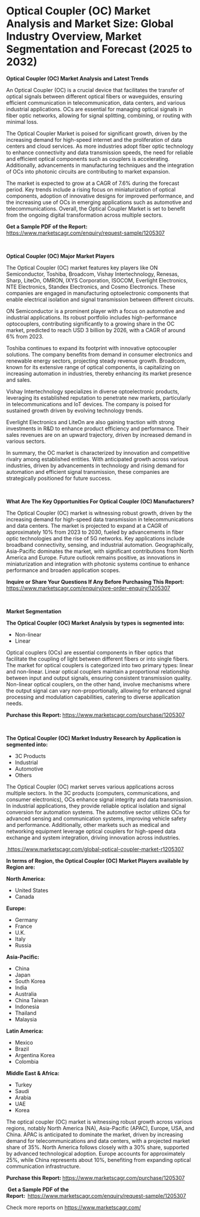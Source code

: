 <p><h1>Optical Coupler (OC) Market Analysis and Market Size: Global Industry Overview, Market Segmentation and Forecast (2025 to 2032)</h1></p><p><strong>Optical Coupler (OC) Market Analysis and Latest Trends</strong></p>
<p><p>An Optical Coupler (OC) is a crucial device that facilitates the transfer of optical signals between different optical fibers or waveguides, ensuring efficient communication in telecommunication, data centers, and various industrial applications. OCs are essential for managing optical signals in fiber optic networks, allowing for signal splitting, combining, or routing with minimal loss.</p><p>The Optical Coupler Market is poised for significant growth, driven by the increasing demand for high-speed internet and the proliferation of data centers and cloud services. As more industries adopt fiber optic technology to enhance connectivity and data transmission speeds, the need for reliable and efficient optical components such as couplers is accelerating. Additionally, advancements in manufacturing techniques and the integration of OCs into photonic circuits are contributing to market expansion.</p><p>The market is expected to grow at a CAGR of 7.6% during the forecast period. Key trends include a rising focus on miniaturization of optical components, adoption of innovative designs for improved performance, and the increasing use of OCs in emerging applications such as automotive and telecommunications. Overall, the Optical Coupler Market is set to benefit from the ongoing digital transformation across multiple sectors.</p></p>
<p><strong>Get a Sample PDF of the Report:&nbsp;</strong> <a href="https://www.marketscagr.com/enquiry/request-sample/1205307?utm_campaign=2326&utm_medium=2&utm_source=Github&utm_content=ia&utm_term=13022025&utm_id=optical-coupler-oc">https://www.marketscagr.com/enquiry/request-sample/1205307</a></p>
<p>&nbsp;</p>
<p><strong>Optical Coupler (OC) Major Market Players</strong></p>
<p><p>The Optical Coupler (OC) market features key players like ON Semiconductor, Toshiba, Broadcom, Vishay Intertechnology, Renesas, Sharp, LiteOn, OMRON, IXYS Corporation, ISOCOM, Everlight Electronics, NTE Electronics, Standex Electronics, and Cosmo Electronics. These companies are engaged in manufacturing optoelectronic components that enable electrical isolation and signal transmission between different circuits.</p><p>ON Semiconductor is a prominent player with a focus on automotive and industrial applications. Its robust portfolio includes high-performance optocouplers, contributing significantly to a growing share in the OC market, predicted to reach USD 3 billion by 2026, with a CAGR of around 6% from 2023.</p><p>Toshiba continues to expand its footprint with innovative optocoupler solutions. The company benefits from demand in consumer electronics and renewable energy sectors, projecting steady revenue growth. Broadcom, known for its extensive range of optical components, is capitalizing on increasing automation in industries, thereby enhancing its market presence and sales.</p><p>Vishay Intertechnology specializes in diverse optoelectronic products, leveraging its established reputation to penetrate new markets, particularly in telecommunications and IoT devices. The company is poised for sustained growth driven by evolving technology trends.</p><p>Everlight Electronics and LiteOn are also gaining traction with strong investments in R&D to enhance product efficiency and performance. Their sales revenues are on an upward trajectory, driven by increased demand in various sectors.</p><p>In summary, the OC market is characterized by innovation and competitive rivalry among established entities. With anticipated growth across various industries, driven by advancements in technology and rising demand for automation and efficient signal transmission, these companies are strategically positioned for future success.</p></p>
<p>&nbsp;</p>
<p><strong>What Are The Key Opportunities For Optical Coupler (OC) Manufacturers?</strong></p>
<p><p>The Optical Coupler (OC) market is witnessing robust growth, driven by the increasing demand for high-speed data transmission in telecommunications and data centers. The market is projected to expand at a CAGR of approximately 10% from 2023 to 2030, fueled by advancements in fiber optic technologies and the rise of 5G networks. Key applications include broadband connectivity, sensing, and industrial automation. Geographically, Asia-Pacific dominates the market, with significant contributions from North America and Europe. Future outlook remains positive, as innovations in miniaturization and integration with photonic systems continue to enhance performance and broaden application scopes.</p></p>
<p><strong>Inquire or Share Your Questions If Any Before Purchasing This Report:</strong> <a href="https://www.marketscagr.com/enquiry/pre-order-enquiry/1205307?utm_campaign=2326&utm_medium=2&utm_source=Github&utm_content=ia&utm_term=13022025&utm_id=optical-coupler-oc">https://www.marketscagr.com/enquiry/pre-order-enquiry/1205307</a></p>
<p>&nbsp;</p>
<p><strong>Market Segmentation</strong></p>
<p><strong>The Optical Coupler (OC) Market Analysis by types is segmented into:</strong></p>
<p><ul><li>Non-linear</li><li>Linear</li></ul></p>
<p><p>Optical couplers (OCs) are essential components in fiber optics that facilitate the coupling of light between different fibers or into single fibers. The market for optical couplers is categorized into two primary types: linear and non-linear. Linear optical couplers maintain a proportional relationship between input and output signals, ensuring consistent transmission quality. Non-linear optical couplers, on the other hand, involve mechanisms where the output signal can vary non-proportionally, allowing for enhanced signal processing and modulation capabilities, catering to diverse application needs.</p></p>
<p><strong>Purchase this Report:&nbsp;</strong><a href="https://www.marketscagr.com/purchase/1205307?utm_campaign=2326&utm_medium=2&utm_source=Github&utm_content=ia&utm_term=13022025&utm_id=optical-coupler-oc">https://www.marketscagr.com/purchase/1205307</a></p>
<p>&nbsp;</p>
<p><strong>The Optical Coupler (OC) Market Industry Research by Application is segmented into:</strong></p>
<p><ul><li>3C Products</li><li>Industrial</li><li>Automotive</li><li>Others</li></ul></p>
<p><p>The Optical Coupler (OC) market serves various applications across multiple sectors. In the 3C products (computers, communications, and consumer electronics), OCs enhance signal integrity and data transmission. In industrial applications, they provide reliable optical isolation and signal conversion for automation systems. The automotive sector utilizes OCs for advanced sensing and communication systems, improving vehicle safety and performance. Additionally, other markets such as medical and networking equipment leverage optical couplers for high-speed data exchange and system integration, driving innovation across industries.</p></p>
<p><a href="https://www.marketscagr.com/global-optical-coupler-market-r1205307?utm_campaign=2326&utm_medium=2&utm_source=Github&utm_content=ia&utm_term=13022025&utm_id=optical-coupler-oc">&nbsp;https://www.marketscagr.com/global-optical-coupler-market-r1205307</a></p>
<p><strong>In terms of Region, the Optical Coupler (OC) Market Players available by Region are:</strong></p>
<p>
    <p> <strong> North America: </strong>
        <ul>
            <li>United States</li>
            <li>Canada</li>
        </ul>
        </p> 
    <p> <strong> Europe: </strong>
        <ul>
            <li>Germany</li>
            <li>France</li>
            <li>U.K.</li>
            <li>Italy</li>
            <li>Russia</li>
        </ul>
        </p> 
    <p> <strong> Asia-Pacific: </strong>
        <ul>
            <li>China</li>
            <li>Japan</li>
            <li>South Korea</li>
            <li>India</li>
            <li>Australia</li>
            <li>China Taiwan</li>
            <li>Indonesia</li>
            <li>Thailand</li>
            <li>Malaysia</li>
        </ul>
        </p> 
    <p> <strong> Latin America: </strong>
        <ul>
            <li>Mexico</li>
            <li>Brazil</li>
            <li>Argentina Korea</li>
            <li>Colombia</li>
        </ul>
        </p> 
    <p> <strong> Middle East & Africa: </strong>
        <ul>
            <li>Turkey</li>
            <li>Saudi</li>
            <li>Arabia</li>
            <li>UAE</li>
            <li>Korea</li>
        </ul>
    </p>
    </p>
<p><p>The optical coupler (OC) market is witnessing robust growth across various regions, notably North America (NA), Asia-Pacific (APAC), Europe, USA, and China. APAC is anticipated to dominate the market, driven by increasing demand for telecommunications and data centers, with a projected market share of 35%. North America follows closely with a 30% share, supported by advanced technological adoption. Europe accounts for approximately 25%, while China represents about 10%, benefiting from expanding optical communication infrastructure.</p></p>
<p><strong>Purchase this Report: </strong><a href="https://www.marketscagr.com/purchase/1205307?utm_campaign=2326&utm_medium=2&utm_source=Github&utm_content=ia&utm_term=13022025&utm_id=optical-coupler-oc">https://www.marketscagr.com/purchase/1205307</a></p>
<p>&nbsp;<strong>Get a Sample PDF of the Report:&nbsp;&nbsp;</strong><a href="https://www.marketscagr.com/enquiry/request-sample/1205307?utm_campaign=2326&utm_medium=2&utm_source=Github&utm_content=ia&utm_term=13022025&utm_id=optical-coupler-oc">https://www.marketscagr.com/enquiry/request-sample/1205307</a></p>
<p><strong></strong></p>
<p>Check more reports on <a href="https://www.marketscagr.com/?utm_campaign=2326&utm_medium=2&utm_source=Github&utm_content=ia&utm_term=13022025&utm_id=optical-coupler-oc">https://www.marketscagr.com/</a></p>